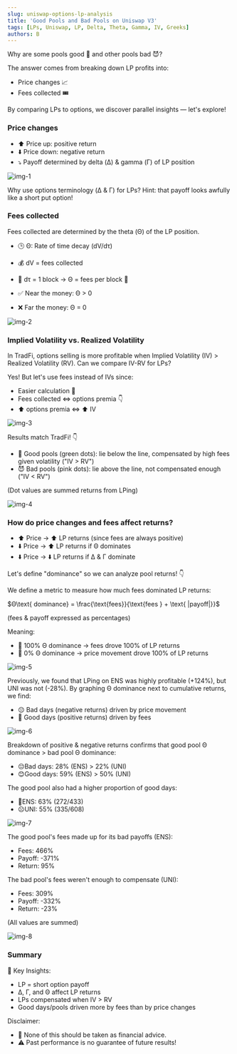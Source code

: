 ```yaml
---
slug: uniswap-options-lp-analysis
title: 'Good Pools and Bad Pools on Uniswap V3'
tags: [LPs, Uniswap, LP, Delta, Theta, Gamma, IV, Greeks]
authors: B
---
```


Why are some pools good 🐶 and other pools bad 😈?

The answer comes from breaking down LP profits into:
- Price changes 📈
- Fees collected 🎟️

By comparing LPs to options, we discover parallel insights — let's explore!

<!--truncate-->
### Price changes
- ⬆️ Price up: positive return
- ⬇️ Price down: negative return
- ⤵️ Payoff determined by delta (Δ) & gamma (Γ) of LP position

![img-1](./img-1.png)

Why use options terminology (Δ & Γ) for LPs? Hint: that payoff looks awfully like a short put option!

### Fees collected
Fees collected are determined by the theta (Θ) of the LP position.
- 🕒 Θ: Rate of time decay (dV/dτ)
- 💰 dV = fees collected
- 🧊 dτ = 1 block
→ Θ = fees per block 🤯

- ✅ Near the money: Θ > 0
- ❌ Far the money: Θ = 0

![img-2](./img-2.png)

### Implied Volatility vs. Realized Volatility
In TradFi, options selling is more profitable when Implied Volatility (IV) > Realized Volatility (RV). Can we compare IV-RV for LPs?

Yes! But let's use fees instead of IVs since:
- Easier calculation 🧮
- Fees collected ⇔ options premia 👇
- ⬆️ options premia ⇔ ⬆️ IV

![img-3](./img-3.png)

Results match TradFi! 👇
- 🐶 Good pools (green dots): lie below the line, compensated by high fees given volatility ("IV > RV")
- 😈 Bad pools (pink dots): lie above the line, not compensated enough ("IV < RV")

(Dot values are summed returns from LPing)

![img-4](./img-4.png)

### How do price changes and fees affect returns?
- ⬆️ Price → ⬆️ LP returns (since fees are always positive)
- ⬇️ Price → ⬆️ LP returns if Θ dominates
- ⬇️ Price → ⬇️ LP returns if Δ & Γ dominate

Let's define "dominance" so we can analyze pool returns! 👇

We define a metric to measure how much fees dominated LP returns:
 
$Θ\text{ dominance} = \frac{\text{fees}}{\text{fees } + \text{ |payoff|}}$

(fees & payoff expressed as percentages)

Meaning:
- 💪 100% Θ dominance → fees drove 100% of LP returns
- 🤕 0% Θ dominance → price movement drove 100% of LP returns

![img-5](./img-5.png)

Previously, we found that LPing on ENS was highly profitable (+124%), but UNI was not (-28%). By graphing Θ dominance next to cumulative returns, we find:
- 😔 Bad days (negative returns) driven by price movement
- 🥳 Good days (positive returns) driven by fees

![img-6](./img-6.png)

Breakdown of positive & negative returns confirms that good pool Θ dominance > bad pool Θ dominance:
- 😔Bad days: 28% (ENS) > 22% (UNI)
- 😊Good days: 59% (ENS) > 50% (UNI)

The good pool also had a higher proportion of good days:
- 🤩ENS: 63% (272/433)
- ☹️UNI: 55% (335/608)

![img-7](./img-7.png)

The good pool's fees made up for its bad payoffs (ENS):
- Fees: 466%
- Payoff: -371%
- Return: 95%

The bad pool's fees weren't enough to compensate (UNI):
- Fees: 309%
- Payoff: -332%
- Return: -23%

(All values are summed)

![img-8](./img-8.png)

### Summary
📣 Key Insights:
- LP = short option payoff
- Δ, Γ, and Θ affect LP returns
- LPs compensated when IV > RV
- Good days/pools driven more by fees than by price changes

Disclaimer:
- 📢 None of this should be taken as financial advice.
- ⚠️ Past performance is no guarantee of future results!